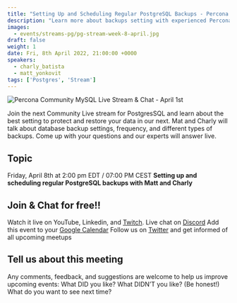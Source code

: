 ```yaml
---
title: "Setting Up and Scheduling Regular PostgreSQL Backups - Percona Community PostgreSQL Live Stream & Chat - April, 8th"
description: "Learn more about backups setting with experienced Percona experts to ensure that your data is secure and safe on April 8th at 2:00 pm EDT  / 07:00 PM CEST"
images:
  - events/streams-pg/pg-stream-week-8-april.jpg
draft: false
weight: 1
date: Fri, 8th April 2022, 21:00:00 +0000
speakers:
  - charly_batista
  - matt_yonkovit
tags: ['Postgres', 'Stream']
---
```


![Percona Community MySQL Live Stream & Chat - April 1st](events/streams-pg/pg-stream-week-8-april.jpg)

Join the next Community Live stream for PostgresSQL and learn about the best setting to protect and restore your data in our next. Mat and Charly will talk about database backup settings, frequency, and different types of backups. Come up with your questions and our experts will answer live.

## Topic
Friday, April 8th  at 2:00 pm EDT  / 07:00 PM CEST
**Setting up and scheduling regular PostgreSQL backups with Matt and Charly**

## Join & Chat for free!!
Watch it live on YouTube, Linkedin, and [Twitch](https://www.twitch.tv/perconacommunity).
Live chat on [Discord](http://per.co.na/discord)
Add this event to your [Google Calendar](https://calendar.google.com/event?action=TEMPLATE&tmeid=MXNiMjllM3Vpb2o5MGJjNWQwbWJwYmJvNGFfMjAyMjA0MDhUMTgwMDAwWiBmcmVkZWwubWFtaW5kcmFAcGVyY29uYS5jb20&tmsrc=fredel.mamindra%40percona.com)
Follow us on [Twitter](https://twitter.com/PerconaBytes) and get informed of all upcoming meetups


## Tell us about this meeting
Any comments, feedback, and suggestions are welcome to help us improve upcoming events:
What DID you like?
What DIDN’T you like? (Be honest!)
What do you want to see next time?